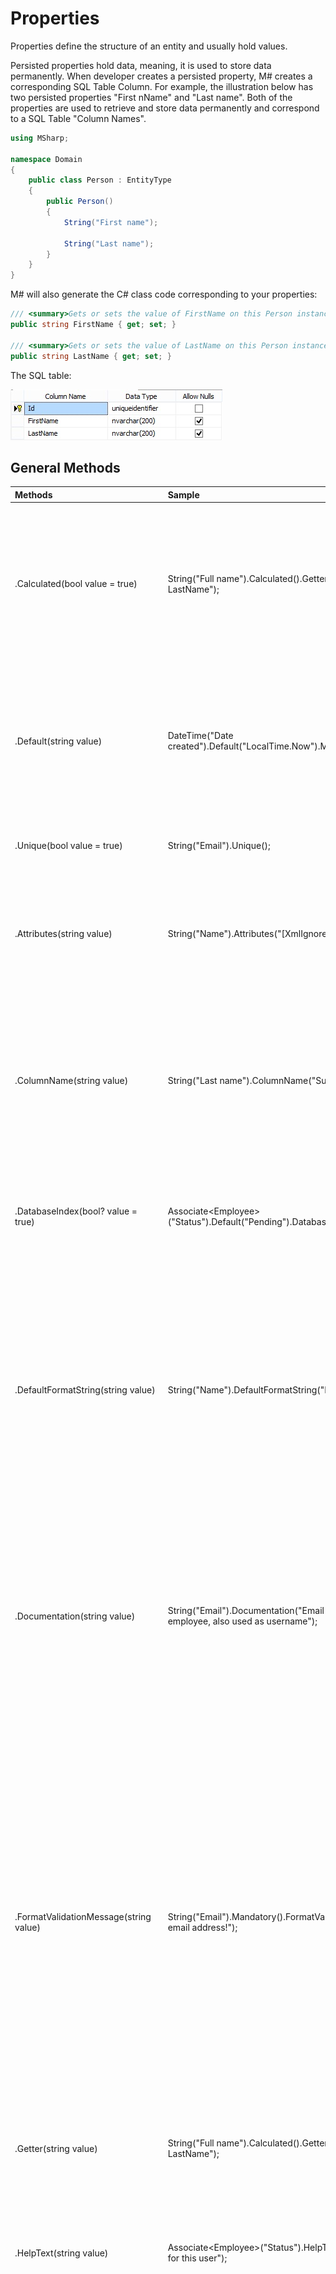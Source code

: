 # Properties
Properties define the structure of an entity and usually hold values.

Persisted properties hold data, meaning, it is used to store data permanently. When developer creates a persisted property, M# creates a corresponding SQL Table Column. For example, the illustration below has two persisted properties "First nName" and "Last name". Both of the properties are used to retrieve and store data permanently and correspond to a SQL Table "Column Names".

```C#
using MSharp;

namespace Domain
{
    public class Person : EntityType
    {
        public Person()
        {
            String("First name");

            String("Last name");
        }
    }
}
```

M# will also generate the C# class code corresponding to your properties:

```C#
/// <summary>Gets or sets the value of FirstName on this Person instance.</summary>
public string FirstName { get; set; }
        
/// <summary>Gets or sets the value of LastName on this Person instance.</summary>
public string LastName { get; set; }
```
The SQL table:

![The SQL table](Images/PersistedSQL.jpg "The SQL table")

## General Methods

| Methods                                  | Sample                                                                                 | Description                                                                                
|:---------------------------------------- | :------------------------------------------------------------------------------------- | :---------------------------------------------------------------------------------------------------- 
| .Calculated(bool value = true)           | String("Full name").Calculated().Getter("FirstName + LastName");                       | This method creates a read-only property in the generated C# file. The value is set by the Getter method. Calculated method will have no effect on the database column definition.
| .Default(string value)                   | DateTime("Date created").Default("LocalTime.Now").Mandatory();                         | Default method will have no effect on the database column definition, but will change your class constructor in the generated C# file and initialize int with default value.
| .Unique(bool value = true)               | String("Email").Unique();                                                              | This property ensures data for this column are unique in the database.  
| .Attributes(string value)                | String("Name").Attributes("[XmlIgnore]");                                              | Attributes allows you to specify custom attributes to the property, Attributes will have no effect on the database column definition.
| .ColumnName(string value)                | String("Last name").ColumnName("Surname");                                             | Column name method will have no effect on the generated C# file. This will only change the column name in the database, this change is handled by the data access layer and does not change your entity file.
| .DatabaseIndex(bool? value = true)       | Associate\<Employee\>("Status").Default("Pending").DatabaseIndex();                    | Database index has no effect on the generated C# file. This method will create an index in the database for this column.
| .DefaultFormatString(string value)       | String("Name").DefaultFormatString("Employee {0}");                                    | Default format string method will have no effect on the database column definition or the generated C# class. It allows you to display a custom expression in Views. Example: The format "Employee {0}" will display "Employee Smith" if the value of the property is "Smith".
| .Documentation(string value)             | String("Email").Documentation("Email address of the employee, also used as username"); | Documentation method will have no effect on the database column definition or the generated C# class. It adds a piece of information to your property XML documentation, for example the full name of the property, how to use it, how it works, ...
| .FormatValidationMessage(string value)   | String("Email").Mandatory().FormatValidationMessage("Invalid email address!");         | Format validation message will have no effect on the database column definition or the generated C# class. It will generates a custom format validation message for the property. For example, you create an Email property with the "Email" text pattern and you set a custom message. If the end user tries to validate an instance and the provided email address does not match the email pattern, the client-side validation will show a pop-up to the user with your custom message.
| .Getter(string value)                    | String("Full name").Calculated().Getter("FirstName + LastName");                       | Specifies a custom getter for the property.
| .HelpText(string value)                  | Associate\<Employee\>("Status").HelpText("The current status for this user");          | Help text method will have no effect on the database column definition or the generated C# class. This method generates a help icon next to the control in CSHTML forms.
| .IsPrimaryKey(bool value = true)         | String("Email").IsPrimaryKey();                                                        | It is possible to specify the Primary Key Type at entity level. It supports String, Number as well as Guid (default). If you define a Number or String, then you can optionally declare the property as the Primary Key, which will create a new unique column in the database as the primary key of the table. If left to default, it will add a property called ID.
| .Name(string value)                      | String("Last name").Name("Suranme");                                                   | By setting a custom name, M# will change the name of your property and the name of your SQL column. This change will not have any impact on the UI because the Name method is independent of the Title method.
| .Notes(string value)                     | String("Last name").Notes("Last name of the employee");                                | Notes will have no effect on the database column definition or the generated C# class. It is only used to display a note on a property to developers.
| .RequiredValidationMessage(string value) | String("Email").Mandatory().RequiredValidationMessage("Email missing!");               | Required validation message will have no effect on the database column definition. It generates a custom validation message if the user does not provide a value for the property.
| .Setter(string value)                    |                                                                                        | Setter can be used with calculated properties only. By using this you can add a custom code to the setter before assigning the value.
| .Title(string value)                     | String("First name").Title("Name");                                                    | Title will have no effect on the database column definition or the generated C# class. It will just use this value to display labels in UI forms / lists / views.

#### Calculated properties
Calculated properties are created for read-only purposes and returns data based on business requirements. M# defines these types of properties in "Entity Class" of the "Model Project" and marks them with "Calculated" method. No SQL table Column is created for such properties. A calculated property is usually used to display some information on UI or in decision making. A good example of this could be to have a "Full Name" property on "Member" entity, as shown below.

```C#
using MSharp;

namespace Domain
{
    public class Person : EntityType
    {
        public Person()
        {
            String("First name");

            String("Last name");

            String("Full name").Calculated().Getter("FirstName + LastName");
        }
    }
}
```

```C#
/// <summary>Gets the FullName property.</summary>
[Calculated]
public string FullName
{
    get => FirstName + LastName;
}
```

Having such calculated properties allows developers to write more concrete code, eliminating the redundancy of code and making it easier to manage changes.

FOR EXAMPLE: In above scenario, if you do not use a calculated property and concatenate the First and Last Name of Member on different modules or pages instead, If at a later date you need to show "Middle Name" in "Full Name" of member , it will be much more difficult and time consuming to change it on each module rather simply updating the Calculated Property.

> **Note:** A calculated property must not contain complex calculations because this is not the intended purpose of entity behaviours. It is always recommended to implement Methods / Functions for such complex calculations.

#### Default
This method allows you to specify a default value for the property.

```C#
DateTime("Date created").Default("LocalTime.Now").Mandatory();
```

```C#
/// <summary>Initializes a new instance of the Person class.</summary>
public Person() => this.DateCreated = DateTime.Parse("LocalTime.Now");
        
/* -------------------------- Properties -------------------------*/
        
/// <summary>Gets or sets the value of DateCreated on this Person instance.</summary>
public DateTime DateCreated { get; set; }
```

#### Unique
This property ensures data for this column are unique in the database.
It has no effect on the database but will add a few things to the generated C# code.

Imagine the employee has a user account and can log into the system. If the username is the email address we have to make sure it is unique to distinguish users. If you set this method to "True", the validation method will make sure that the email address does not already exist in the system, if it exists a ValidationException will be thrown:

```C#
/// <summary>
        /// Validates the data for the properties of this Employee and throws a ValidationException if an error is detected.<para/>
        /// </summary>
        protected override async Task ValidateProperties()
        {
            var result = new List<string>();
            
            // Ensure uniqueness of Email.
            
            if (await Database.Any<Employee>(e => e.Email == Email && e != this))
                result.Add("Email must be unique. There is an existing Employee record with the provided Email.");
            
            if (result.Any())
                throw new ValidationException(result.ToLinesString());
        }
```

A cool feature generated by M# is the method FindByPropertyName, where PropertyName is the name of your unique property. Because an email is unique we can use this function to get the associated employee. If there is no employee `null` will be returned:

```C#
/* -------------------------- Methods ----------------------------*/
/// <summary>
/// Find and returns an instance of Employee from the database by its Email.<para/>
///                               If no matching Employee is found, it returns Null.<para/>
/// </summary>
/// <param name="email">The Email of the requested Employee.</param>
/// <returns>
/// The Employee instance with the specified Email or null if there is no Employee with that Email in the database.<para/>
/// </returns>
public static Task<Employee> FindByEmail(string email)
{
    return Database.FirstOrDefault<Employee>(e => e.Email == email);
}
```

#### Database index
Database index has no effect on the generated C# file. This method will create an index in the database for this column. M# will often suggest you to specify an index on foreign key columns to improve the performance of SQL queries.

![Database Index](Images/DatabaseIndex.jpg "Database Index")
